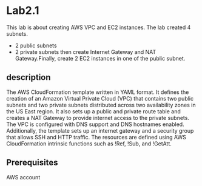 # Lab2.1 

This lab is about creating AWS VPC and EC2 instances. The lab created 4 subnets.
- 2 public subnets
- 2 private subnets
then create Internet Gateway and NAT Gateway.Finally, create 2 EC2 instances in one of the public subnet.

## description
The AWS CloudFormation template written in YAML format. It defines the creation of an Amazon Virtual Private Cloud (VPC) that contains two public subnets and two private subnets distributed across two availability zones in the US East region. It also sets up a public and private route table and creates a NAT Gateway to provide internet access to the private subnets. The VPC is configured with DNS support and DNS hostnames enabled. Additionally, the template sets up an internet gateway and a security group that allows SSH and HTTP traffic. The resources are defined using AWS CloudFormation intrinsic functions such as !Ref, !Sub, and !GetAtt.
## Prerequisites
AWS account
